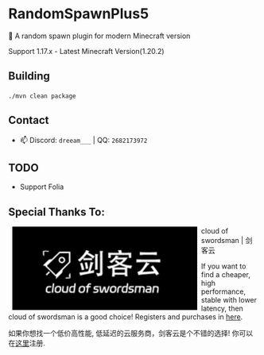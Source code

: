 # RandomSpawnPlus5

🔀 A random spawn plugin for modern Minecraft version

Support 1.17.x - Latest Minecraft Version(1.20.2)

## Building

`./mvn clean package`

## Contact

- 📫 Discord: `dreeam___` | QQ: `2682173972`

## TODO

- Support Folia

## Special Thanks To:

<a href="https://cloud.swordsman.com.cn/"><img src="JiankeServer.jpg" alt="Jianke Cloud Host" align="left" hspace="8"></a>
cloud of swordsman | 剑客云

If you want to find a cheaper, high performance, stable with lower latency, then cloud of swordsman is a good choice! Registers and purchases in [here](https://cloud.swordsman.com.cn/?i8ab42c).

如果你想找一个低价高性能, 低延迟的云服务商，剑客云是个不错的选择! 你可以在[这里](https://cloud.swordsman.com.cn/?i8ab42c)注册.

